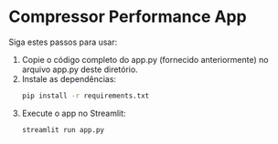 # Compressor Performance App

Siga estes passos para usar:  
1. Copie o código completo do app.py (fornecido anteriormente) no arquivo app.py deste diretório.  
2. Instale as dependências:
   ```bash
   pip install -r requirements.txt
   ```  
3. Execute o app no Streamlit:
   ```bash
   streamlit run app.py
   ```  
